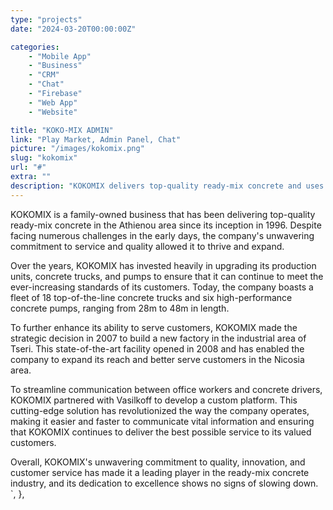 ```yaml
---
type: "projects"
date: "2024-03-20T00:00:00Z"

categories: 
    - "Mobile App"
    - "Business"
    - "CRM"
    - "Chat"
    - "Firebase"
    - "Web App"
    - "Website"

title: "KOKO-MIX ADMIN"
link: "Play Market, Admin Panel, Chat"
picture: "/images/kokomix.png"
slug: "kokomix"
url: "#"
extra: ""
description: "KOKOMIX delivers top-quality ready-mix concrete and uses cutting-edge technology and strategic expansion to meet the increasing demands of its customers."
---
```

KOKOMIX is a family-owned business that has been delivering top-quality ready-mix concrete in the Athienou area since its inception in 1996. Despite facing numerous challenges in the early days, the company's unwavering commitment to service and quality allowed it to thrive and expand.

Over the years, KOKOMIX has invested heavily in upgrading its production units, concrete trucks, and pumps to ensure that it can continue to meet the ever-increasing standards of its customers. Today, the company boasts a fleet of 18 top-of-the-line concrete trucks and six high-performance concrete pumps, ranging from 28m to 48m in length.

To further enhance its ability to serve customers, KOKOMIX made the strategic decision in 2007 to build a new factory in the industrial area of Tseri. This state-of-the-art facility opened in 2008 and has enabled the company to expand its reach and better serve customers in the Nicosia area.

To streamline communication between office workers and concrete drivers, KOKOMIX partnered with Vasilkoff to develop a custom platform. This cutting-edge solution has revolutionized the way the company operates, making it easier and faster to communicate vital information and ensuring that KOKOMIX continues to deliver the best possible service to its valued customers.

Overall, KOKOMIX's unwavering commitment to quality, innovation, and customer service has made it a leading player in the ready-mix concrete industry, and its dedication to excellence shows no signs of slowing down.
`,
    },